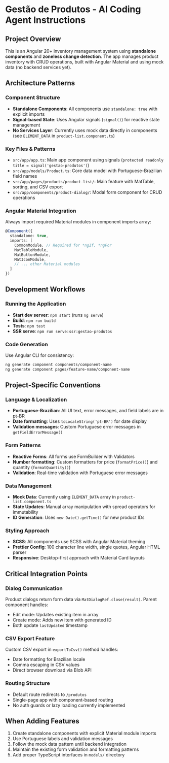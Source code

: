 # Gestão de Produtos - AI Coding Agent Instructions

## Project Overview
This is an Angular 20+ inventory management system using **standalone components** and **zoneless change detection**. The app manages product inventory with CRUD operations, built with Angular Material and using mock data (no backend services yet).

## Architecture Patterns

### Component Structure
- **Standalone Components**: All components use `standalone: true` with explicit imports
- **Signal-based State**: Uses Angular signals (`signal()`) for reactive state management
- **No Services Layer**: Currently uses mock data directly in components (see `ELEMENT_DATA` in `product-list.component.ts`)

### Key Files & Patterns
- `src/app/app.ts`: Main app component using signals (`protected readonly title = signal('gestao-produtos')`)
- `src/app/models/Product.ts`: Core data model with Portuguese-Brazilian field names
- `src/app/pages/products/product-list/`: Main feature with MatTable, sorting, and CSV export
- `src/app/components/product-dialog/`: Modal form component for CRUD operations

### Angular Material Integration
Always import required Material modules in component imports array:
```typescript
@Component({
  standalone: true,
  imports: [
    CommonModule, // Required for *ngIf, *ngFor
    MatTableModule,
    MatButtonModule,
    MatIconModule,
    // ... other Material modules
  ]
})
```

## Development Workflows

### Running the Application
- **Start dev server**: `npm start` (runs `ng serve`)
- **Build**: `npm run build`
- **Tests**: `npm test`
- **SSR serve**: `npm run serve:ssr:gestao-produtos`

### Code Generation
Use Angular CLI for consistency:
```bash
ng generate component components/component-name
ng generate component pages/feature-name/component-name
```

## Project-Specific Conventions

### Language & Localization
- **Portuguese-Brazilian**: All UI text, error messages, and field labels are in pt-BR
- **Date formatting**: Uses `toLocaleString('pt-BR')` for date display
- **Validation messages**: Custom Portuguese error messages in `getFieldErrorMessage()`

### Form Patterns
- **Reactive Forms**: All forms use FormBuilder with Validators
- **Number formatting**: Custom formatters for price (`formatPrice()`) and quantity (`formatQuantity()`)
- **Validation**: Real-time validation with Portuguese error messages

### Data Management
- **Mock Data**: Currently using `ELEMENT_DATA` array in `product-list.component.ts`
- **State Updates**: Manual array manipulation with spread operators for immutability
- **ID Generation**: Uses `new Date().getTime()` for new product IDs

### Styling Approach
- **SCSS**: All components use SCSS with Angular Material theming
- **Prettier Config**: 100 character line width, single quotes, Angular HTML parser
- **Responsive**: Desktop-first approach with Material Card layouts

## Critical Integration Points

### Dialog Communication
Product dialogs return form data via `MatDialogRef.close(result)`. Parent component handles:
- Edit mode: Updates existing item in array
- Create mode: Adds new item with generated ID
- Both update `lastUpdated` timestamp

### CSV Export Feature
Custom CSV export in `exportToCsv()` method handles:
- Date formatting for Brazilian locale
- Comma escaping in CSV values
- Direct browser download via Blob API

### Routing Structure
- Default route redirects to `/produtos`
- Single-page app with component-based routing
- No auth guards or lazy loading currently implemented

## When Adding Features
1. Create standalone components with explicit Material module imports
2. Use Portuguese labels and validation messages
3. Follow the mock data pattern until backend integration
4. Maintain the existing form validation and formatting patterns
5. Add proper TypeScript interfaces in `models/` directory
